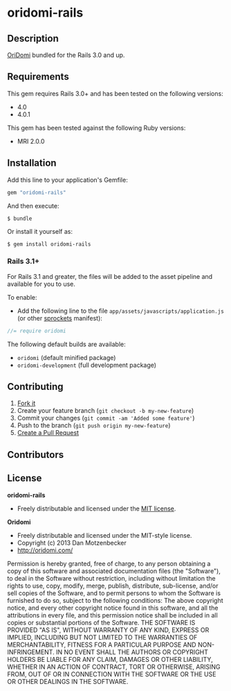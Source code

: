 # oridomi-rails

## Description

[OriDomi](http://oridomi.com/) bundled for the Rails 3.0 and up.


## Requirements

This gem requires Rails 3.0+ and has been tested on the following versions:

* 4.0
* 4.0.1

This gem has been tested against the following Ruby versions:

* MRI 2.0.0

## Installation

Add this line to your application's Gemfile:

```ruby
gem "oridomi-rails"
```

And then execute:

```
$ bundle
```

Or install it yourself as:

```
$ gem install oridomi-rails
```

### Rails 3.1+

For Rails 3.1 and greater, the files will be added to the asset pipeline and available for you to use.

To enable:

* Add the following line to the file `app/assets/javascripts/application.js` (or other [sprockets](https://github.com/sstephenson/sprockets) manifest):

``` javascript
//= require oridomi
```

The following default builds are available:

* `oridomi`                (default minified package)
* `oridomi-development`    (full development package)

## Contributing

1. [Fork it](https://github.com/supernullset/oridomi-rails/fork_select)
2. Create your feature branch (`git checkout -b my-new-feature`)
3. Commit your changes (`git commit -am 'Added some feature'`)
4. Push to the branch (`git push origin my-new-feature`)
5. [Create a Pull Request](hhttps://github.com/supernullset/oridomi-rails/pull/new)


## Contributors
## License

**oridomi-rails**

* Freely distributable and licensed under the [MIT license](http://phlipper.mit-license.org/2011-2012/license.html).


**Oridomi**

* Freely distributable and licensed under the MIT-style license.
* Copyright (c) 2013 Dan Motzenbecker
* http://oridomi.com/

Permission is hereby granted, free of charge, to any person obtaining a copy of this software and associated documentation files (the "Software"), to deal in the Software without restriction, including without limitation the rights to use, copy, modify, merge, publish, distribute, sub-license, and/or sell copies of the Software, and to permit persons to whom the Software is furnished to do so, subject to the following conditions:
The above copyright notice, and every other copyright notice found in this software, and all the attributions in every file, and this permission notice shall be included in all copies or substantial portions of the Software.
THE SOFTWARE IS PROVIDED "AS IS", WITHOUT WARRANTY OF ANY KIND, EXPRESS OR IMPLIED, INCLUDING BUT NOT LIMITED TO THE WARRANTIES OF MERCHANTABILITY, FITNESS FOR A PARTICULAR PURPOSE AND NON-INFRINGEMENT. IN NO EVENT SHALL THE AUTHORS OR COPYRIGHT HOLDERS BE LIABLE FOR ANY CLAIM, DAMAGES OR OTHER LIABILITY, WHETHER IN AN ACTION OF CONTRACT, TORT OR OTHERWISE, ARISING FROM, OUT OF OR IN CONNECTION WITH THE SOFTWARE OR THE USE OR OTHER DEALINGS IN THE SOFTWARE.
